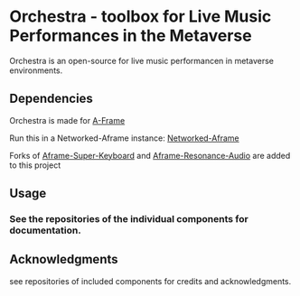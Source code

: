 # Orchestra - toolbox for Live Music Performances in the Metaverse 

Orchestra is an open-source for live music performancen in metaverse environments. 


## Dependencies

Orchestra is made for [A-Frame](https://github.com/aframevr/aframe)

Run this in a Networked-Aframe instance: [Networked-Aframe](https://github.com/networked-aframe/networked-aframe)

Forks of [Aframe-Super-Keyboard](https://github.com/supermedium/aframe-super-keyboard) and [Aframe-Resonance-Audio](https://github.com/mkungla/aframe-resonance-audio-component)
are added to this project

## Usage

### See the repositories of the individual components for documentation.



## Acknowledgments

see repositories of included components for credits and acknowledgments.
